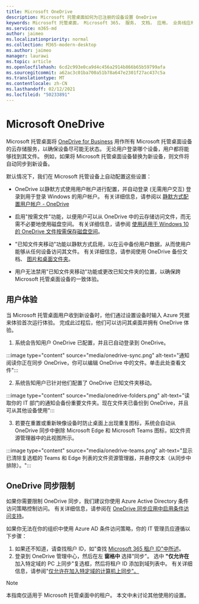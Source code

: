 ```yaml
---
title: Microsoft OneDrive
description: Microsoft 托管桌面如何为已注册的设备设置 OneDrive
keywords: Microsoft 托管桌面， Microsoft 365， 服务， 文档， 应用， 业务线应用， LOB 应用
ms.service: m365-md
author: jaimeo
ms.localizationpriority: normal
ms.collection: M365-modern-desktop
ms.author: jaimeo
manager: laurawi
ms.topic: article
ms.openlocfilehash: 6cd2c993e0ca9d4c456a2914b866b65b59799afa
ms.sourcegitcommit: a62ac3c01ba700a51b78a647e2301f27ac437c5a
ms.translationtype: MT
ms.contentlocale: zh-CN
ms.lasthandoff: 02/12/2021
ms.locfileid: "50233891"
---
```

# <a name="microsoft-onedrive"></a>Microsoft OneDrive

Microsoft 托管桌面将 [OneDrive for Business](https://docs.microsoft.com/onedrive/plan-onedrive-enterprise) 用作所有 Microsoft 托管桌面设备的云存储服务，以确保设备尽可能无状态。 无论用户登录哪个设备，用户都将能够找到其文件。 例如，如果将 Microsoft 托管桌面设备替换为新设备，则文件将自动同步到新设备。

默认情况下，我们在 Microsoft 托管设备上自动配置这些设置：

- OneDrive 以静默方式使用用户帐户进行配置，并自动登录 (无需用户交互) 登录到用于登录 Windows 的用户帐户。 有关详细信息，请参阅以 [静默方式配置用户帐户 - OneDrive](https://docs.microsoft.com/onedrive/use-silent-account-configuration)

- 启用"按需文件"功能，以便用户可以从 OneDrive 中的云存储访问文件，而无需不必要地使用磁盘空间。 有关详细信息，请参阅 [使用适用于 Windows 10 的 OneDrive 文件按需保存磁盘空间](https://support.microsoft.com/office/save-disk-space-with-onedrive-files-on-demand-for-windows-10-0e6860d3-d9f3-4971-b321-7092438fb38e)。

- "已知文件夹移动"功能以静默方式启用，以在云中备份用户数据，从而使用户能够从任何设备访问其文件。 有关详细信息，请参阅使用 OneDrive 备份文档、 [图片和桌面文件夹](https://support.microsoft.com/office/back-up-your-documents-pictures-and-desktop-folders-with-onedrive-d61a7930-a6fb-4b95-b28a-6552e77c3057)。

- 用户无法禁用"已知文件夹移动"功能或更改已知文件夹的位置，以确保跨 Microsoft 托管桌面设备的一致体验。

## <a name="user-experience"></a>用户体验

当 Microsoft 托管桌面用户收到新设备时，他们通过设置设备时输入 Azure 凭据来体验首次运行体验。 完成此过程后，他们可以访问其桌面并拥有 OneDrive 体验。

1. 系统会告知用户 OneDrive 已配置，并且已自动登录到 OneDrive。

:::image type="content" source="media/onedrive-sync.png" alt-text="通知阅读你正在同步 OneDrive，你可以编辑 OneDrive 中的文件。单击此处查看文件":::

2. 系统告知用户已针对他们配置了 OneDrive 已知文件夹移动。

:::image type="content" source="media/onedrive-folders.png" alt-text="读取你的 IT 部门的通知会备份重要文件夹。现在文件夹已备份到 OneDrive，并且可从其他设备使用":::

3. 若要在重置或重新映像设备时防止桌面上出现重复图标，系统会自动从 OneDrive 同步中删除 Microsoft Edge 和 Microsoft Teams 图标，如文件资源管理器中的此视图所示。

:::image type="content" source="media/onedrive-teams.png" alt-text="显示已清除复选框的 Teams 和 Edge 列表的文件资源管理器，并悬停文本（从同步中排除）。":::


## <a name="onedrive-sync-restrictions"></a>OneDrive 同步限制

如果你需要限制 OneDrive 同步，我们建议你使用 Azure Active Directory 条件访问策略控制访问。 有关详细信息，请参阅在 [OneDrive 同步应用中启用条件访问支持](https://docs.microsoft.com/onedrive/enable-conditional-access)。

如果你无法在你的组织中使用 Azure AD 条件访问策略，你的 IT 管理员应遵循以下步骤：

1. 如果还不知道，请查找租户 ID，如"查找 [Microsoft 365 租户 ID"中所述](https://docs.microsoft.com/onedrive/find-your-office-365-tenant-id)。
2. 登录到 OneDrive 管理中心，然后在左 **窗格中** 选择"同步"。 选中 **"仅允许在** 加入特定域的 PC 上同步"复选框，然后将租户 ID 添加到域列表中。 有关详细信息，请参阅"[仅允许在加入特定域的计算机上同步"。](https://docs.microsoft.com/onedrive/allow-syncing-only-on-specific-domains)

> [!NOTE]
> 本指南仅适用于 Microsoft 托管桌面中的租户。 本文中未讨论其他使用的设置。

